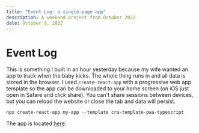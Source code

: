 ```yaml
---
title: "Event Log: a single-page app"
description: A weekend project from October 2022
date: October 9, 2022
---
```


Event Log
===

This is something I built in an hour yesterday because my wife wanted an app to track when the baby kicks.
The whole thing runs in and all data is stored in the browser.
I used `create-react-app` with a progressive web app template so the app can be downloaded to your home screen (on iOS just open in Safare and click share).
You can't share sessions between devices, but you can reload the website or close the tab and data will persist.

```
npx create-react-app my-app --template cra-template-pwa-typescript
```

The app is located [here](/events).